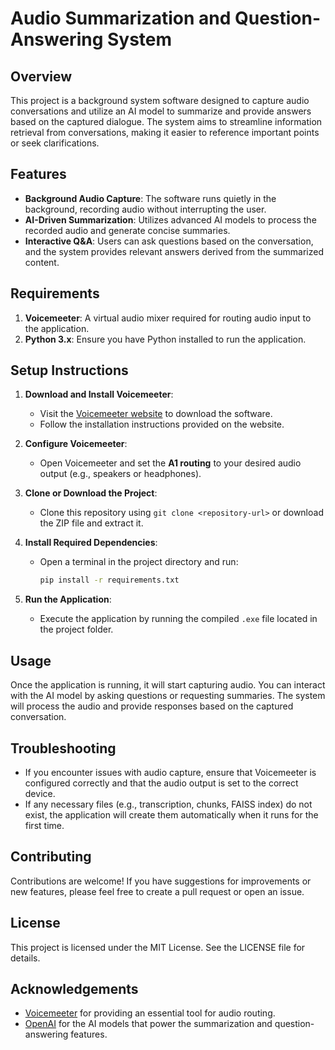 # Audio Summarization and Question-Answering System

## Overview

This project is a background system software designed to capture audio conversations and utilize an AI model to summarize and provide answers based on the captured dialogue. The system aims to streamline information retrieval from conversations, making it easier to reference important points or seek clarifications.

## Features

- **Background Audio Capture**: The software runs quietly in the background, recording audio without interrupting the user.
- **AI-Driven Summarization**: Utilizes advanced AI models to process the recorded audio and generate concise summaries.
- **Interactive Q&A**: Users can ask questions based on the conversation, and the system provides relevant answers derived from the summarized content.

## Requirements

1. **Voicemeeter**: A virtual audio mixer required for routing audio input to the application.
2. **Python 3.x**: Ensure you have Python installed to run the application.

## Setup Instructions

1. **Download and Install Voicemeeter**:
   - Visit the [Voicemeeter website](https://vb-audio.com/Voicemeeter/) to download the software.
   - Follow the installation instructions provided on the website.

2. **Configure Voicemeeter**:
   - Open Voicemeeter and set the **A1 routing** to your desired audio output (e.g., speakers or headphones).

3. **Clone or Download the Project**:
   - Clone this repository using `git clone <repository-url>` or download the ZIP file and extract it.

4. **Install Required Dependencies**:
   - Open a terminal in the project directory and run:
     ```bash
     pip install -r requirements.txt
     ```

5. **Run the Application**:
   - Execute the application by running the compiled `.exe` file located in the project folder.

## Usage

Once the application is running, it will start capturing audio. You can interact with the AI model by asking questions or requesting summaries. The system will process the audio and provide responses based on the captured conversation.

## Troubleshooting

- If you encounter issues with audio capture, ensure that Voicemeeter is configured correctly and that the audio output is set to the correct device.
- If any necessary files (e.g., transcription, chunks, FAISS index) do not exist, the application will create them automatically when it runs for the first time.

## Contributing

Contributions are welcome! If you have suggestions for improvements or new features, please feel free to create a pull request or open an issue.

## License

This project is licensed under the MIT License. See the LICENSE file for details.

## Acknowledgements

- [Voicemeeter](https://vb-audio.com/Voicemeeter/) for providing an essential tool for audio routing.
- [OpenAI](https://openai.com/) for the AI models that power the summarization and question-answering features.

